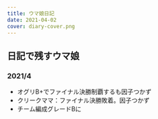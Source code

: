 ```yaml
---
title: ウマ娘日記
date: 2021-04-02
cover: diary-cover.png
---
```


## 日記で残すウマ娘

### 2021/4
- オグリB+でファイナル決勝制覇するも因子つかず
- クリークママ：ファイナル決勝敗着。因子つかず
- チーム編成グレードBに


